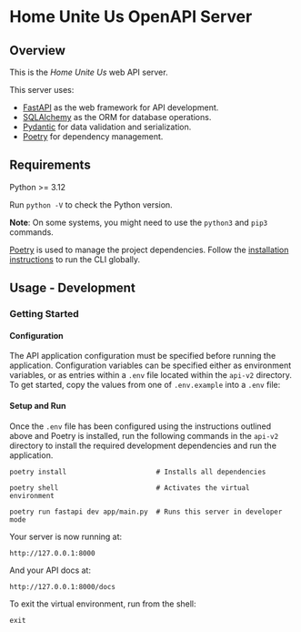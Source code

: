 # Home Unite Us OpenAPI Server

## Overview

This is the _Home Unite Us_ web API server.

This server uses:

- [FastAPI](https://fastapi.tiangolo.com/) as the web framework for API development.
- [SQLAlchemy](https://www.sqlalchemy.org/) as the ORM for database operations.
- [Pydantic](https://docs.pydantic.dev/latest/) for data validation and serialization.
- [Poetry](https://python-poetry.org/docs/) for dependency management.

## Requirements

Python >= 3.12

Run `python -V` to check the Python version.

**Note**: On some systems, you might need to use the `python3` and `pip3` commands.

[Poetry](https://python-poetry.org/docs/#installation) is used to manage the project dependencies. Follow the [installation instructions](https://python-poetry.org/docs/#installation) to run the CLI globally.

## Usage - Development

### Getting Started

#### Configuration

The API application configuration must be specified before running the application. Configuration variables can be specified either as environment variables, or as entries within a `.env` file located within the `api-v2` directory. To get started, copy the values from one of `.env.example` into a `.env` file:

#### Setup and Run

Once the `.env` file has been configured using the instructions outlined above and Poetry is installed, run the following commands in the `api-v2` directory to install the required development dependencies and run the application.

```shell
poetry install                      # Installs all dependencies

poetry shell                        # Activates the virtual environment

poetry run fastapi dev app/main.py  # Runs this server in developer mode
```

Your server is now running at:
```
http://127.0.0.1:8000
```

And your API docs at:
```
http://127.0.0.1:8000/docs
```

To exit the virtual environment, run from the shell:
```shell
exit
```
